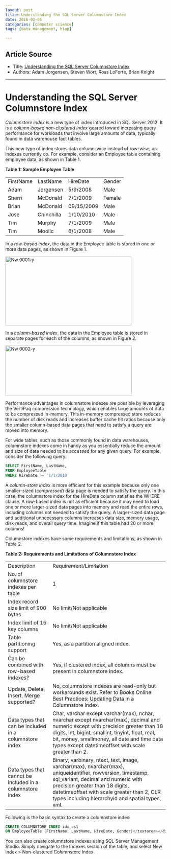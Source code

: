 ```yaml
---
layout: post
title: Understanding the SQL Server Columnstore Index 
date: 2016-02-06
categories: [computer science]
tags: [data management, htap]

---
```



## Article Source
* Title: [Understanding the SQL Server Columnstore Index](http://logicalread.solarwinds.com/sql-server-columnstore-index-w02/#.VrvzXRjnJVo)
* Authors: Adam Jorgensen, Steven Wort, Ross LoForte, Brian Knight

---

# Understanding the SQL Server Columnstore Index 

*Columnstore index* is a new type of index introduced in SQL Server 2012.
It is a *column-based non-clustered index* geared toward increasing query
performance for workloads that involve large amounts of data, typically
found in data warehouse fact tables.

This new type of index stores data column-wise instead of row-wise, as
indexes currently do. For example, consider an Employee table containing
employee data, as shown in Table 1.

<strong>Table 1: Sample Employee Table</strong></p>
<table border="0">
<tbody>
<tr>
<td>FirstName</td>
<td>LastName</td>
<td>HireDate</td>
<td>Gender</td>
</tr>
<tr>
<td>Adam</td>
<td>Jorgensen</td>
<td>5/9/2008</td>
<td>Male</td>
</tr>
<tr>
<td>Sherri</td>
<td>McDonald</td>
<td>7/1/2009</td>
<td>Female</td>
</tr>
<tr>
<td>Brian</td>
<td>McDonald</td>
<td>09/15/2009</td>
<td>Male</td>
</tr>
<tr>
<td>Jose</td>
<td>Chinchilla</td>
<td>1/10/2010</td>
<td>Male</td>
</tr>
<tr>
<td>Tim</td>
<td>Murphy</td>
<td>7/1/2009</td>
<td>Male</td>
</tr>
<tr>
<td>Tim</td>
<td>Moolic</td>
<td>6/1/2008</td>
<td>Male</td>
</tr>
</tbody>
</table>

In a *row-based index*, the data in the Employee table is stored in one or more data pages, as shown in Figure 1.

<img src="http://logicalread.solarwinds.com/media/402767/nw0001-y.jpg" alt="Nw 0001-y" height="217" width="396">


In a *column-based index*, the data in the Employee table is stored in separate pages for each of the columns, as shown in Figure 2.

<img src="http://logicalread.solarwinds.com/media/402772/nw0002-y.jpg" alt="Nw 0002-y" height="158" width="397">

Performance advantages in columnstore indexes are possible by leveraging the VertiPaq compression technology, which enables large amounts of data to be compressed in-memory. This in-memory compressed store reduces the number of disk reads and increases buffer cache hit ratios because only the smaller column-based data pages that need to satisfy a query are moved into memory.</p>
<p>For wide tables, such as those commonly found in data warehouses, columnstore indexes come in handy as you essentially reduce the amount and size of data needed to be accessed for any given query. For example, consider the following query:

```sql
SELECT FirstName, LastName,
FROM EmployeeTable
WHERE HireDate >= '1/1/2010'
```

A *column-store index* is more efficient for this example because only one smaller-sized (*compressed*) data page is needed to satisfy the query. In this case, the columnstore index for the HireDate column satisfies the WHERE clause. A row-based index is not as efficient because it may need to load one or more larger-sized data pages into memory and read the entire rows, including columns not needed to satisfy the query. A larger-sized data page and additional unnecessary columns increases data size, memory usage, disk reads, and overall query time. Imagine if this table had 20 or more columns!

Columnstore indexes have some requirements and limitations, as shown in Table 2.

<p><strong>Table 2: Requirements and Limitations of Columnstore Index</strong></p>
<table border="0">
<tbody>
<tr>
<td>Description</td>
<td>Requirement/Limitation</td>
</tr>
<tr>
<td>No. of columnstore indexes per table</td>
<td>1</td>
</tr>
<tr>
<td>Index record size limit of 900 bytes</td>
<td>No limit/Not applicable</td>
</tr>
<tr>
<td>Index limit of 16 key columns</td>
<td>No limit/Not applicable</td>
</tr>
<tr>
<td>Table partitioning support</td>
<td>Yes, as a partition aligned index.</td>
</tr>
<tr>
<td>Can be combined with row-based indexes?</td>
<td>Yes, if clustered index, all columns must be present in columnstore index.</td>
</tr>
<tr>
<td>Update, Delete, Insert, Merge supported?</td>
<td>No, columnstore indexes are read-only but workarounds exist. Refer to Books Online: Best Practices: Updating Data in a Columnstore Index.</td>
</tr>
<tr>
<td>Data types that can be included in a columnstore index</td>
<td>Char, varchar except varchar(max), nchar, nvarchar except nvarchar(max), decimal and numeric except with precision greater than 18 digits, int, bigint, smallint, tinyint, float, real, bit, money, smallmoney, all date and time data types except datetimeoffset with scale greater than 2.</td>
</tr>
<tr>
<td>Data types that cannot be included in a columnstore index</td>
<td>Binary, varbinary, ntext, text, image, varchar(max), nvarchar(max), uniqueidentifier, rowversion, timestamp, sql_variant, decimal and numeric with precision greater than 18 digits, datetimeoffset with scale greater than 2, CLR types including hierarchyid and spatial types, xml.</td>
</tr>
</tbody>
</table>

Following is the basic syntax to create a columnstore index:

```sql
CREATE COLUMNSTORE INDEX idx_cs1
ON EmployeeTable (FirstName, LastName, HireDate, Gender)</textarea></div>
```

You can also create columnstore indexes using SQL Server Management Studio. Simply navigate to the Indexes section of the table, and select New Index &gt; Non-clustered Columnstore Index.